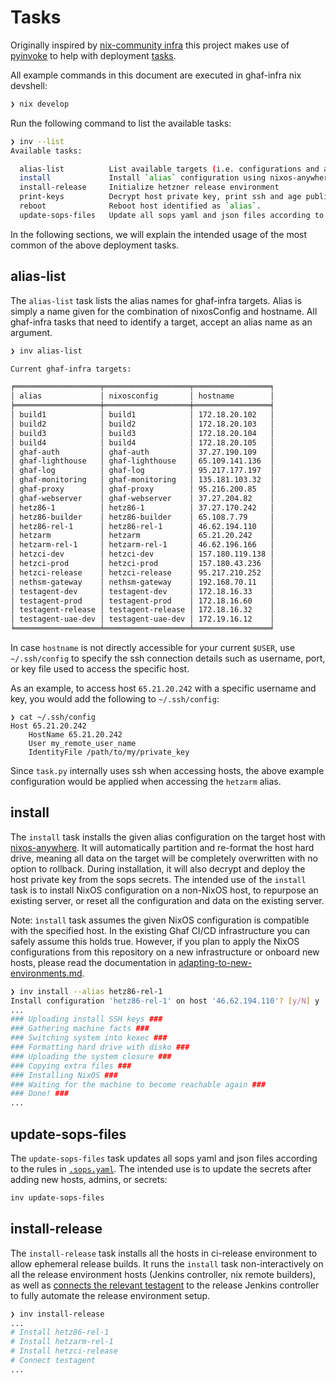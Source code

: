 <!--
SPDX-FileCopyrightText: 2022-2024 TII (SSRC) and the Ghaf contributors
SPDX-License-Identifier: CC-BY-SA-4.0
-->

# Tasks

Originally inspired by [nix-community infra](https://github.com/nix-community/infra) this project makes use of [pyinvoke](https://www.pyinvoke.org/) to help with deployment [tasks](../tasks.py).

All example commands in this document are executed in ghaf-infra nix devshell:
```bash
❯ nix develop
```

Run the following command to list the available tasks:

```bash
❯ inv --list
Available tasks:

  alias-list          List available targets (i.e. configurations and alias names)
  install             Install `alias` configuration using nixos-anywhere, deploying host private key.
  install-release     Initialize hetzner release environment
  print-keys          Decrypt host private key, print ssh and age public keys for `alias` config.
  reboot              Reboot host identified as `alias`.
  update-sops-files   Update all sops yaml and json files according to .sops.yaml rules.
```

In the following sections, we will explain the intended usage of the most common of the above deployment tasks.

## alias-list

The `alias-list` task lists the alias names for ghaf-infra targets. Alias is simply a name given for the combination of nixosConfig and hostname. All ghaf-infra tasks that need to identify a target, accept an alias name as an argument.

```bash
❯ inv alias-list

Current ghaf-infra targets:

╒═══════════════════╤═══════════════════╤═════════════════╕
│ alias             │ nixosconfig       │ hostname        │
╞═══════════════════╪═══════════════════╪═════════════════╡
│ build1            │ build1            │ 172.18.20.102   │
│ build2            │ build2            │ 172.18.20.103   │
│ build3            │ build3            │ 172.18.20.104   │
│ build4            │ build4            │ 172.18.20.105   │
│ ghaf-auth         │ ghaf-auth         │ 37.27.190.109   │
│ ghaf-lighthouse   │ ghaf-lighthouse   │ 65.109.141.136  │
│ ghaf-log          │ ghaf-log          │ 95.217.177.197  │
│ ghaf-monitoring   │ ghaf-monitoring   │ 135.181.103.32  │
│ ghaf-proxy        │ ghaf-proxy        │ 95.216.200.85   │
│ ghaf-webserver    │ ghaf-webserver    │ 37.27.204.82    │
│ hetz86-1          │ hetz86-1          │ 37.27.170.242   │
│ hetz86-builder    │ hetz86-builder    │ 65.108.7.79     │
│ hetz86-rel-1      │ hetz86-rel-1      │ 46.62.194.110   │
│ hetzarm           │ hetzarm           │ 65.21.20.242    │
│ hetzarm-rel-1     │ hetzarm-rel-1     │ 46.62.196.166   │
│ hetzci-dev        │ hetzci-dev        │ 157.180.119.138 │
│ hetzci-prod       │ hetzci-prod       │ 157.180.43.236  │
│ hetzci-release    │ hetzci-release    │ 95.217.210.252  │
│ nethsm-gateway    │ nethsm-gateway    │ 192.168.70.11   │
│ testagent-dev     │ testagent-dev     │ 172.18.16.33    │
│ testagent-prod    │ testagent-prod    │ 172.18.16.60    │
│ testagent-release │ testagent-release │ 172.18.16.32    │
│ testagent-uae-dev │ testagent-uae-dev │ 172.19.16.12    │
╘═══════════════════╧═══════════════════╧═════════════════╛

```

In case `hostname` is not directly accessible for your current `$USER`, use `~/.ssh/config` to specify the ssh connection details such as username, port, or key file used to access the specific host.

As an example, to access host `65.21.20.242` with a specific username and key, you would add the following to `~/.ssh/config`:

```
❯ cat ~/.ssh/config
Host 65.21.20.242
    HostName 65.21.20.242
    User my_remote_user_name
    IdentityFile /path/to/my/private_key
```

Since `task.py` internally uses ssh when accessing hosts, the above example configuration would be applied when accessing the `hetzarm` alias.

## install

The `install` task installs the given alias configuration on the target host with [nixos-anywhere](https://github.com/nix-community/nixos-anywhere). It will automatically partition and re-format the host hard drive, meaning all data on the target will be completely overwritten with no option to rollback. During installation, it will also decrypt and deploy the host private key from the sops secrets. The intended use of the `install` task is to install NixOS configuration on a non-NixOS host, to repurpose an existing server, or reset all the configuration and data on the existing server.

Note: `ìnstall` task assumes the given NixOS configuration is compatible with the specified host. In the existing Ghaf CI/CD infrastructure you can safely assume this holds true. However, if you plan to apply the NixOS configurations from this repository on a new infrastructure or onboard new hosts, please read the documentation in [adapting-to-new-environments.md](./adapting-to-new-environments.md).

```bash
❯ inv install --alias hetz86-rel-1
Install configuration 'hetz86-rel-1' on host '46.62.194.110'? [y/N] y
...
### Uploading install SSH keys ###
### Gathering machine facts ###
### Switching system into kexec ###
### Formatting hard drive with disko ###
### Uploading the system closure ###
### Copying extra files ###
### Installing NixOS ###
### Waiting for the machine to become reachable again ###
### Done! ###
...
```

## update-sops-files

The `update-sops-files` task updates all sops yaml and json files according to the rules in [`.sops.yaml`](../.sops.yaml). The intended use is to update the secrets after adding new hosts, admins, or secrets:

```bash
inv update-sops-files
```

## install-release

The `install-release` task installs all the hosts in ci-release environment to allow ephemeral release builds.
It runs the `install` task non-interactively on all the release environment hosts (Jenkins controller, nix remote builders), as well as [connects the relevant testagent](https://github.com/tiiuae/ghaf-infra/tree/main/hosts/hetzci#connect-test-agents) to the release Jenkins controller to fully automate the release environment setup.

```bash
❯ inv install-release
...
# Install hetz86-rel-1
# Install hetzarm-rel-1
# Install hetzci-release
# Connect testagent
...
```